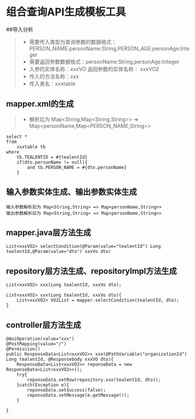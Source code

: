 # 组合查询API生成模板工具

##导入分析
> + 需要传入类型为查询参数的数据格式： PERSON_NAME:personName:String,PERSON_AGE:personAge:Integer
> + 需要返回参数数据格式：personName:String,personAge:Integer
> + 入参的实体名称：xxxVO  返回参数的实体名称： xxxVO2
> + 传入的方法名称：xxx
> + 传入表名：xxxtable


## mapper.xml的生成
>+ 解析后为 Map<String,Map<String,String>> => Map<personName,Map<PERSON_NAME,String>>
```
select * 
from 
    xxxtable tb
where 
    tb.TEALENTID = #{tealentId}
    if(dto.personName != null){
        and tb.PERSON_NAME = #{dto.personName}
    }

```

## 输入参数实体生成、输出参数实体生成
```
输入参数解析后为 Map<String,String> => Map<personName,String>> 
输出参数解析后为 Map<String,String> => Map<personName,String>>
```

## mapper.java层方法生成
```
List<xxxVO2> selectCondition(@Param(value="tealentId") Long tealentId,@Param(value="dto") xxxVo dto)
```

## repository层方法生成、repositoryImpl方法生成
```
List<xxxVO2> xxx(Long tealentId, xxxVo dto);

List<xxxVO2> xxx(Long tealentId, xxxVo dto){
    List<xxxVO2> VO2List = mapper.selectCondition(tealentId, dto);
}
```
## controller层方法生成
```
@AoiOperation(value="xxx")
@PostMapping(value="/")
@Permission()
public ResponseData<List<xxxVO2>> xxx(@PathVariable("organizationId") Long tealentId, @Responsebody xxxVO dto){
    ResponseData<List<xxxVO2>> reponseData = new ResponseData<List<xxxVO2>>();
    try{
        reponseData.setRow(repository.xxx(tealentId, dto));
    }catch(Exception e){
        reponseData.setSuccess(false);
        reponseData.setMessage(e.getMessage());
    }
    
}

```
